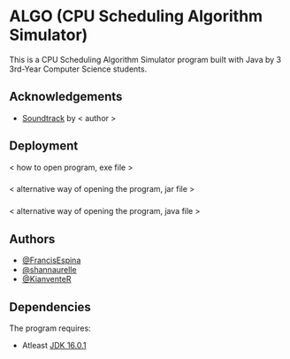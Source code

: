 
# ALGO (CPU Scheduling Algorithm Simulator)

This is a CPU Scheduling Algorithm Simulator program built with Java by 3 3rd-Year Computer Science students.
## Acknowledgements

 - [Soundtrack](https://www.youtube.com/) by < author >


## Deployment

< how to open program, exe file >

###
< alternative way of opening the program, jar file >

###
< alternative way of opening the program, java file >


## Authors

- [@FrancisEspina](https://github.com/FrancisEspina)
- [@shannaurelle](https://github.com/shannaurelle)
- [@KianventeR](https://github.com/KianventeR)


## Dependencies

The program requires:

- Atleast [JDK 16.0.1](https://www.oracle.com/java/technologies/javase/jdk18-archive-downloads.html)
